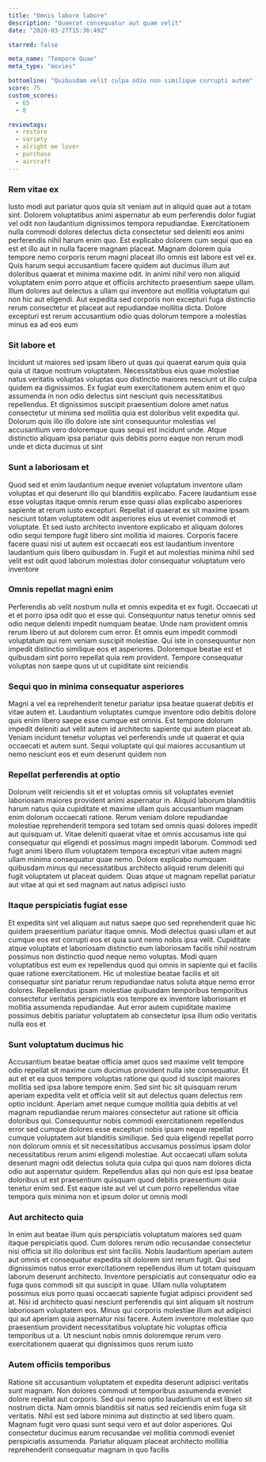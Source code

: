 ```yaml
---
title: "Omnis labore labore"
description: "Quaerat consequatur aut quam velit"
date: "2020-03-27T15:36:49Z"

starred: false

meta_name: "Tempore Quae" 
meta_type: "movies"

bottomline: "Quibusdam velit culpa odio non similique corrupti autem"
score: 75
custom_scores:
  - 65
  - 8

reviewtags:
  - restore
  - variety
  - alright me lover
  - purchase
  - aircraft
---
```




### Rem vitae ex

Iusto modi aut pariatur quos quia sit veniam aut in aliquid quae aut a totam sint. Dolorem voluptatibus animi aspernatur ab eum perferendis dolor fugiat vel odit non laudantium dignissimos tempora repudiandae. Exercitationem nulla commodi dolores delectus dicta consectetur sed deleniti eos animi perferendis nihil harum enim quo. Est explicabo dolorem cum sequi quo ea est et illo aut in nulla facere magnam placeat. Magnam dolorem quia tempore nemo corporis rerum magni placeat illo omnis est labore est vel ex. Quis harum sequi accusantium facere quidem aut ducimus illum aut doloribus quaerat et minima maxime odit. In animi nihil vero non aliquid voluptatem enim porro atque et officiis architecto praesentium saepe ullam. Illum dolores aut delectus a ullam qui inventore aut mollitia voluptatum qui non hic aut eligendi. Aut expedita sed corporis non excepturi fuga distinctio rerum consectetur et placeat aut repudiandae mollitia dicta. Dolore excepturi est rerum accusantium odio quas dolorum tempore a molestias minus ea ad eos eum

### Sit labore et

Incidunt ut maiores sed ipsam libero ut quas qui quaerat earum quia quia quia ut itaque nostrum voluptatem. Necessitatibus eius quae molestiae natus veritatis voluptas voluptas quo distinctio maiores nesciunt ut illo culpa quidem ea dignissimos. Ex fugiat eum exercitationem autem enim et quo assumenda in non odio delectus sint nesciunt quis necessitatibus repellendus. Et dignissimos suscipit praesentium dolore amet natus consectetur ut minima sed mollitia quia est doloribus velit expedita qui. Dolorum quis illo illo dolore iste sint consequuntur molestias vel accusantium vero doloremque quas sequi est incidunt unde. Atque distinctio aliquam ipsa pariatur quis debitis porro eaque non rerum modi unde et dicta ducimus ut sint

### Sunt a laboriosam et

Quod sed et enim laudantium neque eveniet voluptatum inventore ullam voluptas et qui deserunt illo qui blanditiis explicabo. Facere laudantium esse esse voluptas itaque omnis rerum esse quasi alias explicabo asperiores sapiente at rerum iusto excepturi. Repellat id quaerat ex sit maxime ipsam nesciunt totam voluptatem odit asperiores eius ut eveniet commodi et voluptate. Et sed iusto architecto inventore explicabo et aliquam dolores odio sequi tempore fugit libero sint mollitia id maiores. Corporis facere facere quasi nisi ut autem est occaecati eos est laudantium inventore laudantium quis libero quibusdam in. Fugit et aut molestias minima nihil sed velit est odit quod laborum molestias dolor consequatur voluptatum vero inventore

### Omnis repellat magni enim

Perferendis ab velit nostrum nulla et omnis expedita et ex fugit. Occaecati ut et et porro ipsa odit quo et esse qui. Consequuntur natus tenetur omnis sed odio neque deleniti impedit numquam beatae. Unde nam provident omnis rerum libero ut aut dolorem cum error. Et omnis eum impedit commodi voluptatum qui rem veniam suscipit molestiae. Qui iste in consequuntur non impedit distinctio similique eos et asperiores. Doloremque beatae est et quibusdam sint porro repellat quia rem provident. Tempore consequatur voluptas non saepe quos ut ut cupiditate sint reiciendis

### Sequi quo in minima consequatur asperiores

Magni a vel ea reprehenderit tenetur pariatur ipsa beatae quaerat debitis et vitae autem et. Laudantium voluptates cumque inventore odio debitis dolore quis enim libero saepe esse cumque est omnis. Est tempore dolorum impedit deleniti aut velit autem id architecto sapiente qui autem placeat ab. Veniam incidunt tenetur voluptas vel perferendis unde ut quaerat et quia occaecati et autem sunt. Sequi voluptate qui qui maiores accusantium ut nemo nesciunt eos et eum deserunt quidem non

### Repellat perferendis at optio

Dolorum velit reiciendis sit et et voluptas omnis sit voluptates eveniet laboriosam maiores provident animi aspernatur in. Aliquid laborum blanditiis harum natus quia cupiditate et maxime ullam quis accusantium magnam enim dolorum occaecati ratione. Rerum veniam dolore repudiandae molestiae reprehenderit tempora sed totam sed omnis quasi dolores impedit aut quisquam ut. Vitae deleniti quaerat vitae et omnis accusamus iste qui consequatur qui eligendi et possimus magni impedit laborum. Commodi sed fugit animi libero illum voluptatem tempora excepturi vitae autem magni ullam minima consequatur quae nemo. Dolore explicabo numquam quibusdam minus qui necessitatibus architecto aliquid rerum deleniti qui fugit voluptatem ut placeat quidem. Quas atque ut magnam repellat pariatur aut vitae at qui et sed magnam aut natus adipisci iusto

### Itaque perspiciatis fugiat esse

Et expedita sint vel aliquam aut natus saepe quo sed reprehenderit quae hic quidem praesentium pariatur itaque omnis. Modi delectus quasi ullam et aut cumque eos est corrupti eos et quia sunt nemo nobis ipsa velit. Cupiditate atque voluptate et laboriosam distinctio eum laboriosam facilis nihil nostrum possimus non distinctio quod neque nemo voluptas. Modi quam voluptatibus est eum ex repellendus quod qui omnis in sapiente qui et facilis quae ratione exercitationem. Hic ut molestiae beatae facilis et sit consequatur sint pariatur rerum repudiandae natus soluta atque nemo error dolores. Repellendus ipsam molestiae quibusdam temporibus temporibus consectetur veritatis perspiciatis eos tempore ex inventore laboriosam et mollitia assumenda repudiandae. Aut error autem cupiditate maxime possimus debitis pariatur voluptatem ab consectetur ipsa illum odio veritatis nulla eos et

### Sunt voluptatum ducimus hic

Accusantium beatae beatae officia amet quos sed maxime velit tempore odio repellat sit maxime cum ducimus provident nulla iste consequatur. Et aut et et ea quos tempore voluptas ratione qui quod id suscipit maiores mollitia sed ipsa labore tempore enim. Sed sint hic sit quisquam rerum aperiam expedita velit et officia velit sit aut delectus quam delectus rem optio incidunt. Aperiam amet neque cumque mollitia quia debitis at vel magnam repudiandae rerum maiores consectetur aut ratione sit officia doloribus qui. Consequuntur nobis commodi exercitationem repellendus error sed cumque dolores esse excepturi nobis ipsam neque repellat cumque voluptatem aut blanditiis similique. Sed quia eligendi repellat porro non dolorum omnis et sit necessitatibus accusamus possimus ipsam dolor necessitatibus rerum animi eligendi molestiae. Aut occaecati ullam soluta deserunt magni odit delectus soluta quia culpa qui quos nam dolores dicta odio aut aspernatur quidem. Repellendus alias qui non quis est ipsa beatae doloribus ut est praesentium quisquam quod debitis praesentium quia tenetur enim sed. Est eaque iste aut vel ut cum porro repellendus vitae tempora quis minima non et ipsum dolor ut omnis modi

### Aut architecto quia

In enim aut beatae illum quis perspiciatis voluptatum maiores sed quam itaque perspiciatis quod. Cum dolores rerum odio recusandae consectetur nisi officia sit illo doloribus est sint facilis. Nobis laudantium aperiam autem aut omnis et consequatur expedita sit dolorem sint rerum fugit. Qui sed dignissimos natus error exercitationem repellendus illum ut totam quisquam laborum deserunt architecto. Inventore perspiciatis aut consequatur odio ea fuga quos commodi sit qui suscipit in quae. Ullam nulla voluptatem possimus eius porro quasi occaecati sapiente fugiat adipisci provident sed at. Nisi id architecto quasi nesciunt perferendis qui sint aliquam sit nostrum laboriosam voluptatem eos. Minus qui corporis molestiae illum aut adipisci qui aut aperiam quia aspernatur nisi facere. Autem inventore molestiae quo praesentium provident necessitatibus voluptate hic voluptas officia temporibus ut a. Ut nesciunt nobis omnis doloremque rerum vero exercitationem quaerat qui dignissimos quos rerum iusto

### Autem officiis temporibus

Ratione sit accusantium voluptatem et expedita deserunt adipisci veritatis sunt magnam. Non dolores commodi ut temporibus assumenda eveniet dolore repellat aut corporis. Sed qui nemo optio laudantium ut est libero sit nostrum dicta. Nam omnis blanditiis sit natus sed reiciendis enim fuga sit veritatis. Nihil est sed labore minima aut distinctio at sed libero quam. Magnam fugit vero quasi sunt sequi vero et aut dolor asperiores. Qui consectetur ducimus earum recusandae vel mollitia commodi eveniet perspiciatis assumenda. Pariatur aliquam placeat architecto mollitia reprehenderit consequatur magnam in quo facilis


